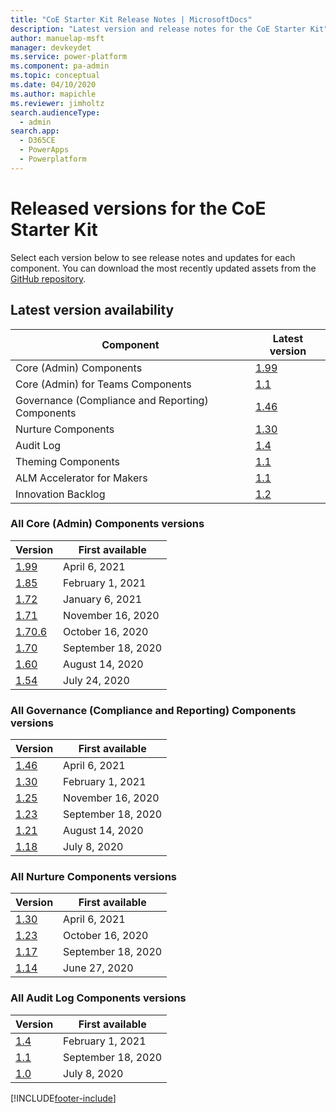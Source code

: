```yaml
---
title: "CoE Starter Kit Release Notes | MicrosoftDocs"
description: "Latest version and release notes for the CoE Starter Kit"
author: manuelap-msft
manager: devkeydet
ms.service: power-platform
ms.component: pa-admin
ms.topic: conceptual
ms.date: 04/10/2020
ms.author: mapichle
ms.reviewer: jimholtz
search.audienceType: 
  - admin
search.app: 
  - D365CE
  - PowerApps
  - Powerplatform
---
```


# Released versions for the CoE Starter Kit

Select each version below to see release notes and updates for each component. You can download the most recently updated assets from the [GitHub repository](https://aka.ms/coestarterkitrepo).

## Latest version availability

|  Component     | Latest version |
|--------|-------------|
| Core (Admin) Components |   [1.99](release-notes/core-1.99.md)    |
| Core (Admin) for Teams Components |   [1.1](release-notes/coreteams-1.1.md)    |
| Governance (Compliance and Reporting) Components |   [1.46](release-notes/governance-1.46.md)  |
| Nurture Components |   [1.30](release-notes/nurture-1.30.md)  |
| Audit Log |   [1.4](release-notes/auditlog-1.0.md) |
| Theming Components |   [1.1](release-notes/theming-1.1.md) |
| ALM Accelerator for Makers |   [1.1](release-notes/almhelper-1.1.md) |
| Innovation Backlog |   [1.2](release-notes/innovation-1.2.md) |

### All Core (Admin) Components versions

|  Version | First available |
| --------- | ---------------|
| [1.99](release-notes/core-1.99.md) | April 6, 2021 |
| [1.85](release-notes/core-1.85.md) | February 1, 2021 |
| [1.72](release-notes/core-1.72.md) | January 6, 2021 |
| [1.71](release-notes/core-1.71.md) | November 16, 2020 |
| [1.70.6](release-notes/core-1.70.6.md) | October 16, 2020 |
| [1.70](release-notes/core-1.70.md) | September 18, 2020 |
| [1.60](release-notes/core-1.60.md) | August 14, 2020 |
| [1.54](release-notes/core-1.54.md) | July 24, 2020 |

### All Governance (Compliance and Reporting) Components versions

|  Version | First available |
| --------- | ---------------|
| [1.46](release-notes/governance-1.46.md) | April 6, 2021 |
| [1.30](release-notes/governance-1.30.md) | February 1, 2021 |
| [1.25](release-notes/governance-1.25.md) | November 16, 2020 |
| [1.23](release-notes/governance-1.23.md) | September 18, 2020 |
| [1.21](release-notes/governance-1.21.md) | August 14, 2020 |
| [1.18](release-notes/governance-1.18.md) | July 8, 2020 |

### All Nurture Components versions

|  Version | First available |
| --------- | ---------------|
| [1.30](release-notes/nurture-1.30.md) | April 6, 2021 |
| [1.23](release-notes/nurture-1.23.md) | October 16, 2020 |
| [1.17](release-notes/nurture-1.17.md) | September 18, 2020 |
| [1.14](release-notes/nurture-1.14.md) | June 27, 2020 |

### All Audit Log Components versions

|  Version | First available |
| --------- | ---------------|
| [1.4](release-notes/auditlog-1.4.md) | February 1, 2021 |
| [1.1](release-notes/auditlog-1.1.md) | September 18, 2020 |
| [1.0](release-notes/auditlog-1.0.md) | July 8, 2020 |

[!INCLUDE[footer-include](../../includes/footer-banner.md)]